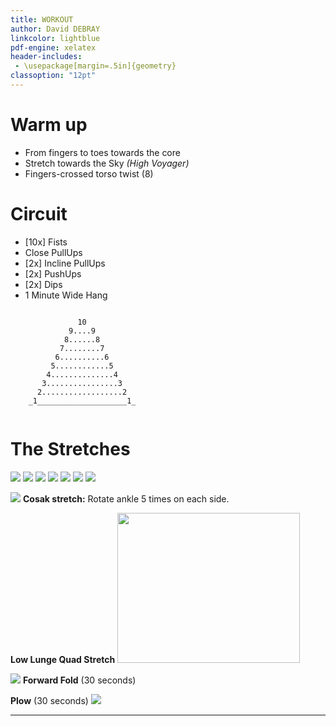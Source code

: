 ```yaml
---
title: WORKOUT
author: David DEBRAY
linkcolor: lightblue
pdf-engine: xelatex
header-includes:
 - \usepackage[margin=.5in]{geometry}
classoption: "12pt"
---
```

<link rel="icon" href="favicon.png" type="image/png" />

<!-- # ![DDz](MyWORKOUT/logo.png) My Workout Program ![DDz](MyWORKOUT/logo.png) -->

# Warm up

- From fingers to toes towards the core
- Stretch towards the Sky *(High Voyager)*
- Fingers-crossed torso twist (8)

# Circuit

- [10x] Fists
- Close PullUps
- [2x] Incline PullUps
- [2x] PushUps
- [2x] Dips
- 1 Minute Wide Hang

```

               10
             9....9
            8......8
           7........7
          6..........6
         5............5
        4..............4
       3................3
      2..................2
    _1____________________1_


```



# The Stretches

<img src="MyWORKOUT/Kiné/Kiné2_1.jpeg">
<img src="MyWORKOUT/Kiné/Kiné2_2.jpeg">
<img src="MyWORKOUT/Kiné/Kiné2_3.jpeg">
<img src="MyWORKOUT/Kiné/Kiné2_4.jpeg">
<img src="MyWORKOUT/Kiné/Kiné2_5.jpeg">
<img src="MyWORKOUT/Kiné/Kiné2_6.jpeg">
<img src="MyWORKOUT/Kiné/Kiné2_7.jpeg">

<img src="MyWORKOUT/Kiné/Cosak_Stretch.PNG"> **Cosak stretch:** Rotate ankle 5 times on each side.

**Low Lunge Quad Stretch** <img src="MyWORKOUT/Kiné/LowLungeQuadStretch.PNG" width="292" height="240">

<img src="MyWORKOUT/Kiné/Forward_Fold.PNG"> **Forward Fold** (30 seconds)

**Plow** (30 seconds)   <img src="MyWORKOUT/Kiné/PlowPose.PNG">



---



